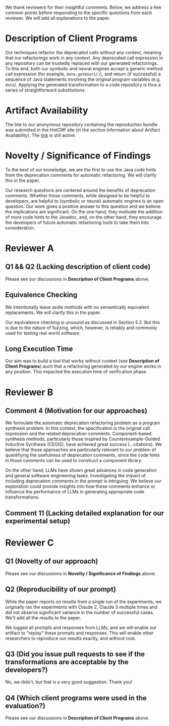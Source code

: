 We thank reviewers for their insightful comments. Below, we address a few common points before responding to the specific questions from each reviewer. We will add all explanations to the paper.

# Description of Client Programs
Our techniques refactor the deprecated calls without any context, meaning that our refactorings work in any context. Any deprecated call expression in any repository can be trustedly replaced with our generated refactorings. To this end, both our symbolic and neural engines accept a generic method call expression (for example, `date.getHours()`), and return (if successful) a sequence of Java statements involving the original program variables (e.g. `date`). Applying the generated transformation to a code repository is thus a series of straightforward substitutions.

# Artifact Availability
The link to our anonymous repository containing the reproduction bundle was submitted in the HotCRP site (in the section Information about Artifact Availability). The [link](https://anonymous.4open.science/r/refactoring-synthesis-3078/README.md) is still active.

# Novelty / Significance of Findings
To the best of our knowledge, we are the first to use the Java code hints from the deprecation comments for automatic refactoring. We will clarify this in the paper. 

Our research questions are centered around the benefits of deprecation comments. Whether those comments, while designed to be helpful to developers, are helpful to (symbolic or neural) automatic engines is an open question. Our work gives a positive answer to this question and we believe the implications are significant. On the one hand, they motivate the addition of more code hints to the Javadoc, and, on the other hand, they encourage the developers of future automatic refactoring tools to take them into consideration.

# Reviewer A
## Q1 && Q2 (Lacking description of client code)
Please see our discussions in __Description of Client Programs__ above. 

## Equivalence Checking
We intentionally leave aside methods with no semantically equivalent replacements. We will clarify this in the paper.

Our equivalence checking is unsound as discussed in Section 5.2. But this is due to the nature of fuzzing, which, however, is reliably and commonly used for testing real world software.

## Long Execution Time
Our aim was to build a tool that works without context (see __Description of Client Programs__) auch that a refactoring generated by our engine works in any position. This impacted the execution time of verification phase.

# Reviewer B
## Comment 4 (Motivation for our approaches)
We formulate the automatic deprecation refactoring problem as a program synthesis problem. In this context, the specification is the original call expression and the related deprecation comments. Component-based synthesis methods, particularly those inspired by Counterexample-Guided Inductive Synthesis (CEGIS), have achieved great success (...citations). We believe that those approaches are particularly relevant to our problem of quantifying the usefulness of deprecation comments, since the code hints in those comments can be used to construct a component library.

On the other hand, LLMs have shown great advances in code generation and general software engineering tasks. Investigating the impact of including deprecation comments in the prompt is intriguing. We believe our exploration could provide insights into how these comments enhance or influence the performance of LLMs in generating appropriate code transformations.

## Comment 11 (Lacking detailed explanation for our experimental setup)

# Reviewer C
## Q1 (Novelty of our approach)
Please see our discussions in __Novelty / Significance of Findings__ above. 

## Q2 (Reproducibility of our prompt)
While the paper reports on results from a single run of the experiments, we originally ran the experiments with Claude 2, Claude 3 multiple times and did not observe significant variance in the number of successful cases. We'll add all the results to the paper.

We logged all prompts and responses from LLMs, and we will enable our artifact to "replay" these prompts and responses. This will enable other researchers to reproduce our results exactly, and without cost.

## Q3 (Did you issue pull requests to see if the transformations are acceptable by the developers?)
No, we didn't, but that is a very good suggestion. Thank you!

## Q4 (Which client programs were used in the evaluation?)
Please see our discussions in __Description of Client Programs__ above. 

